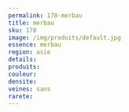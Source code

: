 ```yaml
---
permalink: 178-merbau
title: merbau
sku: 178
image: /img/produits/default.jpg
essence: merbau
region: asie
details: 
produits:
couleur: 
densite: 
veines: sans
rarete: 
---
```

